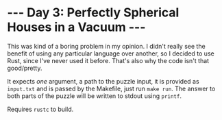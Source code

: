 # --- Day 3: Perfectly Spherical Houses in a Vacuum ---
This was kind of a boring problem in my opinion. I didn't really see the benefit
of using any particular language over another, so I decided to use Rust, since
I've never used it before. That's also why the code isn't that good/pretty.

It expects _one_ argument, a path to the puzzle input, it is provided as
`input.txt` and is passed by the Makefile, just run `make run`. The answer to
both parts of the puzzle will be written to stdout using `printf`.

Requires `rustc` to build.
